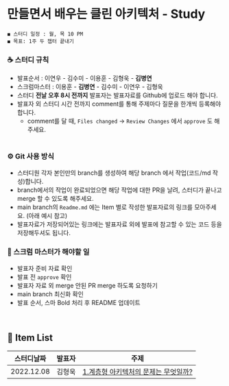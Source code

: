 # 만들면서 배우는 클린 아키텍처 - Study

    ◼︎ 스터디 일정 : 월, 목 10 PM
    ◼︎ 목표: 1주 두 챕터 끝내기
    
### ☕️ 스터디 규칙

- 발표순서 : 이연우 - 김수미 - 이용훈 - 김형욱 - **김병연**
- 스크럼마스터 : 이용훈 - **김병연** - 김수미 - 이연우 - 김형욱
- 스터디 **전날 오후 8시 전까지** 발표자는 발표자료를 Github에 업로드 해야 합니다.
- 발표자 외 스터디 시간 전까지 comment를 통해 주제마다 질문을 한개씩 등록해야 합니다.
    - comment를 달 때, `Files changed` → `Review Changes` 에서 `approve` 도 해주세요.
  <br>

### ⚙️ Git 사용 방식

- 스터디원 각자 본인만의 branch를 생성하여 해당 branch 에서 작업(코드/md 작성)합니다.
- branch에서의 작업이 완료되었으면 해당 작업에 대한 PR을 날려, 스터디가 끝나고 merge 할 수 있도록 해주세요.
- main branch의 `Readme.md` 에는 Item 별로 작성한 발표자료의 링크를 모아주세요. (아래 예시 참고)
- 발표자료가 저장되어있는 링크에는 발표자료 외에 발표에 참고할 수 있는 코드 등을 저장해두셔도 됩니다.
  <br>

### 📌 스크럼 마스터가 해야할 일

- 발표자 준비 자료 확인
- 발표 전 `approve` 확인
- 발표자 자료 외 merge 안된 PR merge 하도록 요청하기
- main branch 최신화 확인
- 발표 순서, 스마 Bold 처리 후 README 업데이트

<br>


## 🍄 Item List

|스터디날짜|발표자|주제|
|:---------:|:---:|:---:|
|2022.12.08|김형욱|[1.계층형 아키텍처의 문제는 무엇일까?](https://morning-paprika-8fa.notion.site/ee84e67d9a2c4801b43d5e62fd90979d)|

